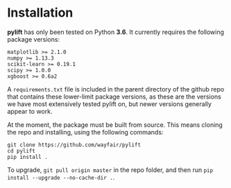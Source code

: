 # Installation

**pylift** has only been tested on Python **3.6**. It currently requires the following package versions:

```
matplotlib >= 2.1.0
numpy >= 1.13.3
scikit-learn >= 0.19.1
scipy >= 1.0.0
xgboost >= 0.6a2
```
A `requirements.txt` file is included in the parent directory of the github repo that contains these lower-limit package versions, as these are the versions we have most extensively tested pylift on, but newer versions generally appear to work.

At the moment, the package must be built from source. This means cloning the repo and installing, using the following commands:

```
git clone https://github.com/wayfair/pylift
cd pylift
pip install .
```

To upgrade, `git pull origin master` in the repo folder, and
then run `pip install --upgrade --no-cache-dir .`.

